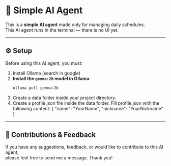 # 🤖 Simple AI Agent

This is a **simple AI agent** made only for managing daily schedules.  
This AI agent runs in the terminal — there is no UI yet.

---

## ⚙️ Setup

Before using this AI agent, you must:
1. Install Ollama (search in google)
1. **Install the `gemma:2b` model in Ollama**:
   ```bash
   ollama pull gemma:2b
2. Create a data folder inside your project directory.
3. Create a profile.json file inside the data folder.
Fill profile.json with the following content:
{
  "name": "YourName",
  "nickname": "YourNickname"
}

---

## 💬 Contributions & Feedback
If you have any suggestions, feedback, or would like to contribute to this AI agent,  
please feel free to send me a message. Thank you!
